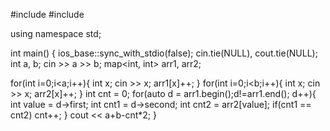 #include <iostream>
#include <map>

using namespace std;

int main() {
  ios_base::sync_with_stdio(false);
  cin.tie(NULL), cout.tie(NULL);
  int a, b;
  cin >> a >> b;
  map<int, int> arr1, arr2;
  
  for(int i=0;i<a;i++){
    int x;
    cin >> x;
    arr1[x]++;
  }
  for(int i=0;i<b;i++){
    int x;
    cin >> x;
    arr2[x]++;
  }
  int cnt = 0;
  for(auto d = arr1.begin();d!=arr1.end(); d++){
    int value = d->first;
    int cnt1 = d->second;
    int cnt2 = arr2[value];
    if(cnt1 == cnt2)
      cnt++;
  }
  cout << a+b-cnt*2;
}
